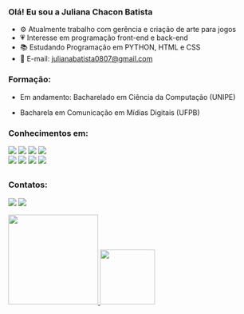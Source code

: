 ### Olá! Eu sou a Juliana Chacon Batista

- ⚙️ Atualmente trabalho com gerência e criação de arte para jogos
- 💗 Interesse em programação front-end e back-end
- 📚 Estudando Programação em PYTHON, HTML e CSS
- 💬 E-mail: julianabatista0807@gmail.com

<div>
  
### Formação:
- Em andamento: Bacharelado em Ciência da Computação (UNIPE)
- Bacharela em Comunicação em Mídias Digitais (UFPB) 
  
  <div>

### Conhecimentos em:
  
  <img src="https://img.shields.io/badge/Visual_Studio_Code-0078D4?style=for-the-badge&logo=visual%20studio%20code&logoColor=white"/>
  <img src="https://img.shields.io/badge/Python-3776AB?style=for-the-badge&logo=python&logoColor=white"/> 
  <img src="https://img.shields.io/badge/HTML5-E34F26?style=for-the-badge&logo=html5&logoColor=white"/>  
  <img src="https://img.shields.io/badge/CSS3-1572B6?style=for-the-badge&logo=css3&logoColor=white"/>
  <br>
  <img src="https://img.shields.io/badge/Adobe%20Illustrator-FF9A00?style=for-the-badge&logo=adobe%20illustrator&logoColor=white"/>
  <img src="https://img.shields.io/badge/Adobe%20InDesign-FF3366?style=for-the-badge&logo=Adobe%20InDesign&logoColor=white"/>
  <img src="https://img.shields.io/badge/Adobe%20Photoshop-31A8FF?style=for-the-badge&logo=Adobe%20Photoshop&logoColor=white"/>
  <img src="https://img.shields.io/badge/Canva-%2300C4CC.svg?&style=for-the-badge&logo=Canva&logoColor=white"/>
  
</div>
 
##
 
<div> 
  
### Contatos: 

  <a href = "mailto:julianabatista0807@gmail.com"><img src="https://img.shields.io/badge/-Gmail-%23333?style=for-the-badge&logo=gmail&logoColor=white" target="_blank"></a>
  <a href="https://www.linkedin.com/in/juliana-chacon-924557243/" target="_blank"><img src="https://img.shields.io/badge/-LinkedIn-%230077B5?style=for-the-badge&logo=linkedin&logoColor=white" target="_blank"></a> 
 
 
</div>


<div align="left">
  <a href="https://github.com/JulianaBatista0807">
  <img height="180em" src="https://github-readme-stats.vercel.app/api?username=JulianaBatista0807&show_icons=true&theme=aura&include_all_commits=true&count_private=true"/>
  <img height="110em" src="https://github-readme-stats.vercel.app/api/top-langs/?username=JulianaBatista0807&layout=compact&langs_count=7&theme=aura"/>
</div>
 
<!--  outra forma dos icones de python, html e css
<div style="display: inline_block"><br>
  <img align="center" alt="Rafa-HTML" height="60" width="80" src="https://raw.githubusercontent.com/devicons/devicon/master/icons/html5/html5-original.svg">
  <img align="center" alt="Rafa-CSS" height="60" width="80" src="https://raw.githubusercontent.com/devicons/devicon/master/icons/css3/css3-original.svg">
  <img align="center" alt="Rafa-Python" height="60" width="80" src="https://raw.githubusercontent.com/devicons/devicon/master/icons/python/python-original.svg">
</div>  

 -->
  

